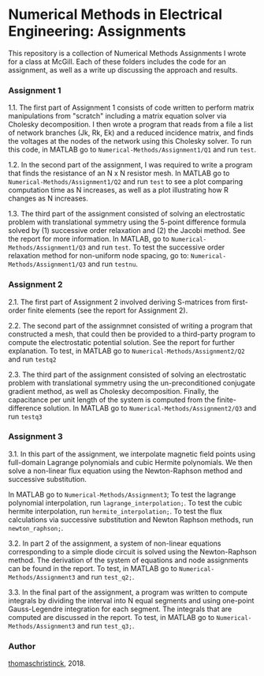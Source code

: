 # Numerical Methods in Electrical Engineering: Assignments

This repository is a collection of Numerical Methods Assignments I wrote for a class at McGill. Each of these folders includes the code for an assignment, as well as a write up discussing the approach and results. 

### Assignment 1

1.1. The first part of Assignment 1 consists of code written to perform matrix manipulations from "scratch" including a matrix equation solver via Cholesky decomposition. I then wrote a program that reads from a file a list of network branches (Jk, Rk, Ek) and a reduced incidence matrix, and finds the voltages at the nodes of the network using this Cholesky solver. 
To run this code, in MATLAB go to ```Numerical-Methods/Assignment1/Q1``` and run ```test```.

1.2. In the second part of the assignment, I was required to write a program that finds the resistance of an N x N resistor mesh. 
In MATLAB go to ```Numerical-Methods/Assignment1/Q2``` and run ```test``` to see a plot comparing computation time as N increases, as well as a plot illustrating how R changes as N increases.

1.3. The third part of the assignment consisted of solving an electrostatic problem with translational symmetry using the 5-point difference formula solved by (1) successive order relaxation and (2) the Jacobi method. See the report for more information.
In MATLAB, go to ```Numerical-Methods/Assignment1/Q3``` and run ```test```.
To test the successive order relaxation method for non-uniform node spacing, go to:
```Numerical-Methods/Assignment1/Q3``` and run ```testnu```.

### Assignment 2

2.1. The first part of Assignment 2 involved deriving S-matrices from first-order finite elements (see the report for Assignment 2).

2.2. The second part of the assignmnet consisted of writing a program that constructed a mesh, that could then be provided to a third-party program to compute the electrostatic potential solution. See the report for further explanation. 
To test, in MATLAB go to ```Numerical-Methods/Assignment2/Q2``` and run ```testq2```

2.3. The third part of the assignment consisted of solving an electrostatic problem with translational symmetry using the un-preconditioned conjugate gradient method, as well as Cholesky decomposition. Finally, the capacitance per unit length of the system is computed from the finite-difference solution. 
In MATLAB go to ```Numerical-Methods/Assignment2/Q3``` and run ```testq3```

### Assignment 3 

3.1.  In this part of the assignment, we interpolate magnetic field points using full-domain Lagrange polynomials and cubic Hermite polynomials. We then solve a non-linear flux equation using the Newton-Raphson method and successive substitution.

In MATLAB go to ```Numerical-Methods/Assignment3```;
To test the lagrange polynomial interpolation, run ```lagrange_interpolation;```.
To test the cubic hermite interpolation, run ```hermite_interpolation;```.
To test the flux calculations via successive substitution and Newton Raphson methods, run ```newton_raphson;```.

3.2. In part 2 of the assignment, a system of non-linear equations corresponding to a simple diode circuit is solved using the Newton-Raphson method. The derivation of the system of equations and node assignments can be found in the report.
To test, in MATLAB go to ```Numerical-Methods/Assignment3``` and run ```test_q2;```.

3.3. In the final part of the assignment, a program was written to compute integrals by dividing the interval into N equal segments and using one-point Gauss-Legendre integration for each segment. The integrals that are computed are discussed in the report.
To test, in MATLAB go to ```Numerical-Methods/Assignment3``` and run ```test_q3;```.

### Author

[thomaschristinck](https://github.com/thomaschristinck/), 2018.
